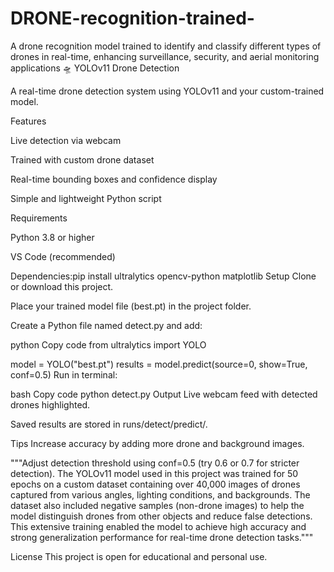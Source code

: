 # DRONE-recognition-trained-
A drone recognition model trained to identify and classify different types of drones in real-time, enhancing surveillance, security, and aerial monitoring applications
🛸 YOLOv11 Drone Detection

A real-time drone detection system using YOLOv11 and your custom-trained model.

 Features

Live detection via webcam

Trained with custom drone dataset

Real-time bounding boxes and confidence display

Simple and lightweight Python script

 Requirements

Python 3.8 or higher

VS Code (recommended)

Dependencies:pip install ultralytics opencv-python matplotlib
 Setup
Clone or download this project.

Place your trained model file (best.pt) in the project folder.

Create a Python file named detect.py and add:

python
Copy code
from ultralytics import YOLO

model = YOLO("best.pt")
results = model.predict(source=0, show=True, conf=0.5)
Run in terminal:

bash
Copy code
python detect.py
 Output
Live webcam feed with detected drones highlighted.

Saved results are stored in runs/detect/predict/.

Tips
Increase accuracy by adding more drone and background images.

"""Adjust detection threshold using conf=0.5 (try 0.6 or 0.7 for stricter detection).
The YOLOv11 model used in this project was trained for 50 epochs on a custom dataset containing over 40,000 images of drones captured from various angles, lighting conditions, and backgrounds. The dataset also included negative samples (non-drone images) to help the model distinguish drones from other objects and reduce false detections. This extensive training enabled the model to achieve high accuracy and strong generalization performance for real-time drone detection tasks."""

 License
This project is open for educational and personal use.









